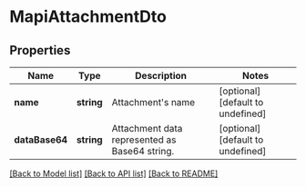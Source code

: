 
# MapiAttachmentDto

## Properties
Name | Type | Description | Notes
------------ | ------------- | ------------- | -------------
**name** | **string** | Attachment's name              | [optional] [default to undefined]
**dataBase64** | **string** | Attachment data represented as Base64 string.              | [optional] [default to undefined]



[[Back to Model list]](README.md#documentation-for-models) [[Back to API list]](README.md#documentation-for-api-endpoints) [[Back to README]](README.md)
